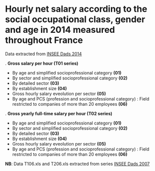 # Hourly net salary according to the social occupational class, gender and age in 2014 measured throughout France
Data extracted from [INSEE Dads 2014](https://www.insee.fr/fr/statistiques/2898172?sommaire=2898178)

. **Gross salary per hour (T01 series)**
-  By age and simplified socioprofessional category **(01)**
- By sector and simplified socioprofessional category **(02)**
- By detailed sector **(03)**
- By establishment size **(04)**
- Gross hourly salary eveolution per sector **(05)**
- By age and PCS (profession and socioprofessional category) : Field restricted to companies of more than 20 employees **(06)**

. **Gross yearly full-time salary per hour (T02 series)**
- By age and simplified socioprofessional category **(01)**
- By sector and simplified socioprofessional category **(02)**
- By detailed sector **(03)**
- By establishment size **(04)**
- Gross hourly salary eveolution per sector **(05)**
- By age and PCS (profession and socioprofessional category) : Field restricted to companies of more than 20 employees **(06)**

**NB**: Data T106.xls and T206.xls extracted from  series [INSEE Dads 2007](https://www.insee.fr/fr/statistiques/2382962?sommaire=2382971&q=t203.xls)
